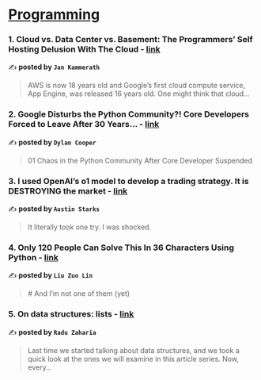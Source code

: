 
<h1><a href=https://medium.com/tag/programming/recommended target="_blank" rel="noopener noreferrer">Programming</a></h1>
<h3>1. Cloud vs. Data Center vs. Basement: The Programmers’ Self Hosting Delusion With The Cloud - <a href="https://medium.com/@jankammerath/cloud-vs-data-center-vs-basement-the-programmers-self-hosting-delusion-with-the-cloud-2274dc3ccb58" target="_blank" rel="noopener noreferrer">link</a></h3>

✍️ **posted by `Jan Kammerath`**

<blockquote>AWS is now 18 years old and Google’s first cloud compute service, App Engine, was released 16 years old. One might think that cloud…</blockquote>

<h3>2. Google Disturbs the Python Community?! Core Developers Forced to Leave After 30 Years… - <a href="https://medium.com/stackademic/google-disturbs-the-python-community-core-developers-forced-to-leave-after-30-years-79c3a968667a" target="_blank" rel="noopener noreferrer">link</a></h3>

✍️ **posted by `Dylan Cooper`**

<blockquote>01 Chaos in the Python Community After Core Developer Suspended</blockquote>

<h3>3. I used OpenAI’s o1 model to develop a trading strategy. It is DESTROYING the market - <a href="https://medium.com/datadriveninvestor/i-used-openais-o1-model-to-develop-a-trading-strategy-it-is-destroying-the-market-576a6039e8fa" target="_blank" rel="noopener noreferrer">link</a></h3>

✍️ **posted by `Austin Starks`**

<blockquote>It literally took one try. I was shocked.</blockquote>

<h3>4. Only 120 People Can Solve This In 36 Characters Using Python - <a href="https://medium.com/gitconnected/only-120-people-can-solve-this-in-36-characters-using-python-321127c6b0fb" target="_blank" rel="noopener noreferrer">link</a></h3>

✍️ **posted by `Liu Zuo Lin`**

<blockquote># And I’m not one of them (yet)</blockquote>

<h3>5. On data structures: lists - <a href="https://medium.com/@raduzaharia/on-data-structures-lists-3dc856be1c9a" target="_blank" rel="noopener noreferrer">link</a></h3>

✍️ **posted by `Radu Zaharia`**

<blockquote>Last time we started talking about data structures, and we took a quick look at the ones we will examine in this article series. Now, every…</blockquote>

